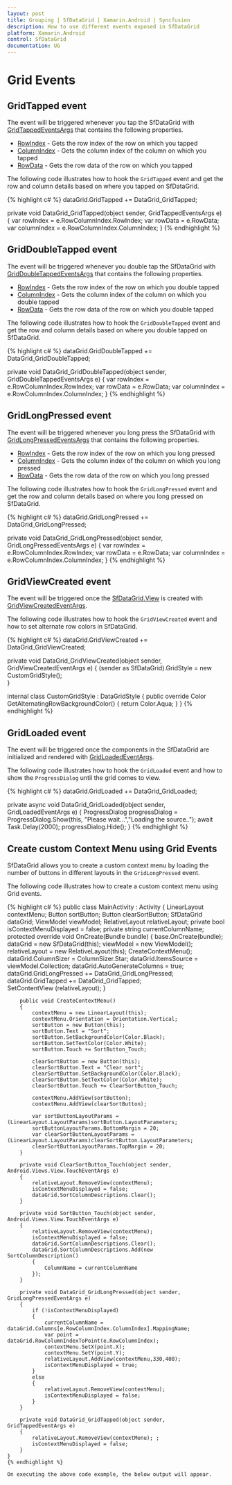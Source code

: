 ```yaml
---
layout: post
title: Grouping | SfDataGrid | Xamarin.Android | Syncfusion
description: How to use different events exposed in SfDataGrid
platform: Xamarin.Android
control: SfDataGrid
documentation: UG
---
```


# Grid Events

## GridTapped event

The event will be triggered whenever you tap the SfDataGrid with [GridTappedEventsArgs](https://help.syncfusion.com/cr/cref_files/xamarin-android/sfdatagrid/Syncfusion.SfDataGrid.Android~Syncfusion.SfDataGrid.GridTappedEventsArgs.html) that contains the following properties.

* [RowIndex](https://help.syncfusion.com/cr/cref_files/xamarin-android/sfdatagrid/Syncfusion.SfDataGrid.Android~Syncfusion.SfDataGrid.GridTappedEventsArgs~RowColumnIndex.html) - Gets the row index of the row on which you tapped
* [ColumnIndex](https://help.syncfusion.com/cr/cref_files/xamarin-android/sfdatagrid/Syncfusion.SfDataGrid.Android~Syncfusion.SfDataGrid.GridTappedEventsArgs~RowColumnIndex.html) - Gets the column index of the column on which you tapped
* [RowData](https://help.syncfusion.com/cr/cref_files/xamarin-android/sfdatagrid/Syncfusion.SfDataGrid.Android~Syncfusion.SfDataGrid.GridTappedEventsArgs~RowData.html) - Gets the row data of the row on which you tapped

The following code illustrates how to hook the `GridTapped` event and get the row and column details based on where you tapped on SfDataGrid.

{% highlight c# %}
dataGrid.GridTapped += DataGrid_GridTapped;

private void DataGrid_GridTapped(object sender, GridTappedEventsArgs e)
{
    var rowIndex = e.RowColumnIndex.RowIndex;
    var rowData = e.RowData;
    var columnIndex = e.RowColumnIndex.ColumnIndex;
}
{% endhighlight %}

## GridDoubleTapped event

The event will be triggered whenever you double tap the SfDataGrid with [GridDoubleTappedEventsArgs](https://help.syncfusion.com/cr/cref_files/xamarin-android/sfdatagrid/Syncfusion.SfDataGrid.Android~Syncfusion.SfDataGrid.GridDoubleTappedEventsArgs.html) that contains the following properties. 

* [RowIndex](https://help.syncfusion.com/cr/cref_files/xamarin-android/sfdatagrid/Syncfusion.SfDataGrid.Android~Syncfusion.SfDataGrid.GridDoubleTappedEventsArgs~RowColumnIndex.html) - Gets the row index of the row on which you double tapped
* [ColumnIndex](https://help.syncfusion.com/cr/cref_files/xamarin-android/sfdatagrid/Syncfusion.SfDataGrid.Android~Syncfusion.SfDataGrid.GridDoubleTappedEventsArgs~RowColumnIndex.html) - Gets the column index of the column on which you double tapped
* [RowData](https://help.syncfusion.com/cr/cref_files/xamarin-android/sfdatagrid/Syncfusion.SfDataGrid.Android~Syncfusion.SfDataGrid.GridDoubleTappedEventsArgs~RowData.html) - Gets the row data of the row on which you double tapped

The following code illustrates how to hook the `GridDoubleTapped` event and get the row and column details based on where you double tapped on SfDataGrid.

{% highlight c# %}
dataGrid.GridDoubleTapped += DataGrid_GridDoubleTapped;

private void DataGrid_GridDoubleTapped(object sender, GridDoubleTappedEventsArgs e)
{
    var rowIndex = e.RowColumnIndex.RowIndex;
    var rowData = e.RowData;
    var columnIndex = e.RowColumnIndex.ColumnIndex;
}
{% endhighlight %}

## GridLongPressed event

The event will be triggered whenever you long press the SfDataGrid with [GridLongPressedEventsArgs](https://help.syncfusion.com/cr/cref_files/xamarin-android/sfdatagrid/Syncfusion.SfDataGrid.Android~Syncfusion.SfDataGrid.GridLongPressedEventsArgs.html) that contains the following properties.

* [RowIndex](https://help.syncfusion.com/cr/cref_files/xamarin-android/sfdatagrid/Syncfusion.SfDataGrid.Android~Syncfusion.SfDataGrid.GridLongPressedEventsArgs~RowColumnIndex.html) - Gets the row index of the row on which you long pressed
* [ColumnIndex](https://help.syncfusion.com/cr/cref_files/xamarin-android/sfdatagrid/Syncfusion.SfDataGrid.Android~Syncfusion.SfDataGrid.GridLongPressedEventsArgs~RowColumnIndex.html) - Gets the column index of the column on which you long pressed
* [RowData](https://help.syncfusion.com/cr/cref_files/xamarin-android/sfdatagrid/Syncfusion.SfDataGrid.Android~Syncfusion.SfDataGrid.GridLongPressedEventsArgs~RowData.html) - Gets the row data of the row on which you long pressed

The following code illustrates how to hook the `GridLongPressed` event and get the row and column details based on where you long pressed on SfDataGrid. 

{% highlight c# %}
dataGrid.GridLongPressed += DataGrid_GridLongPressed;

private void DataGrid_GridLongPressed(object sender, GridLongPressedEventsArgs e)
{
    var rowIndex = e.RowColumnIndex.RowIndex;
    var rowData = e.RowData;
    var columnIndex = e.RowColumnIndex.ColumnIndex;
}
{% endhighlight %}

## GridViewCreated event

The event will be triggered once the [SfDataGrid.View](https://help.syncfusion.com/cr/cref_files/xamarin-android/sfdatagrid/Syncfusion.SfDataGrid.Android~Syncfusion.SfDataGrid.SfDataGrid~View.html) is created with [GridViewCreatedEventArgs](https://help.syncfusion.com/cr/cref_files/xamarin-android/sfdatagrid/Syncfusion.SfDataGrid.Android~Syncfusion.SfDataGrid.GridViewCreatedEventArgs.html).

The following code illustrates how to hook the `GridViewCreated` event and how to set alternate row colors in SfDataGrid.

{% highlight c# %}
dataGrid.GridViewCreated += DataGrid_GridViewCreated;

private void DataGrid_GridViewCreated(object sender, GridViewCreatedEventArgs e)
{
    (sender as SfDataGrid).GridStyle = new CustomGridStyle();    
}

internal class CustomGridStyle : DataGridStyle
{
    public override Color GetAlternatingRowBackgroundColor()
    {
        return Color.Aqua;
    }
}
{% endhighlight %}

## GridLoaded event

The event will be triggered once the components in the SfDataGrid are initialized and rendered with [GridLoadedEventArgs](https://help.syncfusion.com/cr/cref_files/xamarin-android/sfdatagrid/Syncfusion.SfDataGrid.Android~Syncfusion.SfDataGrid.GridLoadedEventArgs.html).

The following code illustrates how to hook the `GridLoaded` event and how to show the `ProgressDialog` until the grid comes to view.

{% highlight c# %}
dataGrid.GridLoaded += DataGrid_GridLoaded;

private async void DataGrid_GridLoaded(object sender, GridLoadedEventArgs e)
{
    ProgressDialog progressDialog = ProgressDialog.Show(this, "Please wait...","Loading the source..");
    await Task.Delay(2000);
    progressDialog.Hide();
}
{% endhighlight %}

## Create custom Context Menu using Grid Events

SfDataGrid allows you to create a custom context menu by loading the number of buttons in different layouts in the `GridLongPressed` event. 

The following code illustrates how to create a custom context menu using Grid events.

{% highlight c# %}
 public class MainActivity : Activity
    {
        LinearLayout contextMenu;
        Button sortButton;
        Button clearSortButton;
        SfDataGrid dataGrid;
        ViewModel viewModel;
        RelativeLayout relativeLayout;
        private bool isContextMenuDisplayed = false;
        private string currentColumnName;
        protected override void OnCreate(Bundle bundle)
        {
            base.OnCreate(bundle);
            dataGrid = new SfDataGrid(this);
            viewModel = new ViewModel();
            relativeLayout = new RelativeLayout(this);
            CreateContextMenu();
            dataGrid.ColumnSizer = ColumnSizer.Star;
            dataGrid.ItemsSource = viewModel.Collection;
            dataGrid.AutoGenerateColumns = true;
            dataGrid.GridLongPressed += DataGrid_GridLongPressed;
            dataGrid.GridTapped += DataGrid_GridTapped;            
            SetContentView (relativeLayout);
        }

        public void CreateContextMenu()
        {
            contextMenu = new LinearLayout(this);
            contextMenu.Orientation = Orientation.Vertical;
            sortButton = new Button(this);
            sortButton.Text = "Sort";
            sortButton.SetBackgroundColor(Color.Black);
            sortButton.SetTextColor(Color.White);
            sortButton.Touch += SortButton_Touch;

            clearSortButton = new Button(this);
            clearSortButton.Text = "Clear sort";
            clearSortButton.SetBackgroundColor(Color.Black);
            clearSortButton.SetTextColor(Color.White);
            clearSortButton.Touch += ClearSortButton_Touch;

            contextMenu.AddView(sortButton);
            contextMenu.AddView(clearSortButton);

            var sortButtonLayoutParams = (LinearLayout.LayoutParams)sortButton.LayoutParameters;
            sortButtonLayoutParams.BottomMargin = 20;
            var clearSortButtonLayoutParams = (LinearLayout.LayoutParams)clearSortButton.LayoutParameters;
            clearSortButtonLayoutParams.TopMargin = 20;
        }

        private void ClearSortButton_Touch(object sender, Android.Views.View.TouchEventArgs e)
        {
            relativeLayout.RemoveView(contextMenu);
            isContextMenuDisplayed = false;
            dataGrid.SortColumnDescriptions.Clear();
        }

        private void SortButton_Touch(object sender, Android.Views.View.TouchEventArgs e)
        {
            relativeLayout.RemoveView(contextMenu);
            isContextMenuDisplayed = false;
            dataGrid.SortColumnDescriptions.Clear();
            dataGrid.SortColumnDescriptions.Add(new SortColumnDescription()
            {
                ColumnName = currentColumnName
            });
        }

        private void DataGrid_GridLongPressed(object sender, GridLongPressedEventArgs e)
        {
            if (!isContextMenuDisplayed)
            {
                currentColumnName = dataGrid.Columns[e.RowColumnIndex.ColumnIndex].MappingName;
                var point = dataGrid.RowColumnIndexToPoint(e.RowColumnIndex);
                contextMenu.SetX(point.X);
                contextMenu.SetY(point.Y);
                relativeLayout.AddView(contextMenu,330,400);
                isContextMenuDisplayed = true;
            }
            else
            {
                relativeLayout.RemoveView(contextMenu);
                isContextMenuDisplayed = false;
            }
        }

        private void DataGrid_GridTapped(object sender, GridTappedEventArgs e)
        {
            relativeLayout.RemoveView(contextMenu); ;
            isContextMenuDisplayed = false;
        }
    }
    {% endhighlight %}

    On executing the above code example, the below output will appear.
